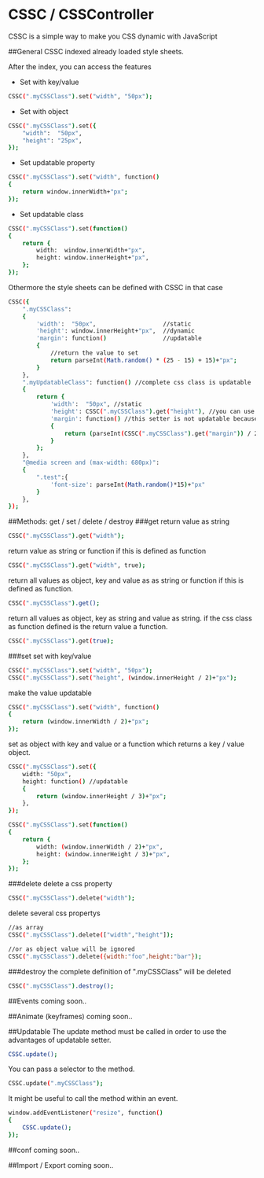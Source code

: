 # CSSC / CSSController
CSSC is a simple way to make you CSS dynamic with JavaScript

##General
CSSC indexed already loaded style sheets.

After the index, you can access the features
* Set with key/value
```bash
CSSC(".myCSSClass").set("width", "50px");
```
* Set with object
```bash
CSSC(".myCSSClass").set({
    "width":  "50px",
    "height": "25px",
});
```
* Set updatable property
```bash
CSSC(".myCSSClass").set("width", function()
{
    return window.innerWidth+"px";
});
```
* Set updatable class
```bash
CSSC(".myCSSClass").set(function()
{
    return {
        width:  window.innerWidth+"px",
        height: window.innerHeight+"px",
    };
});
```

Othermore the style sheets can be defined with CSSC in that case
```bash
CSSC({
    ".myCSSClass": 
    {
        'width':  "50px",                   //static 
        'height': window.innerHeight+"px",  //dynamic 
        'margin': function()                //updatable 
        {
            //return the value to set
            return parseInt(Math.random() * (25 - 15) + 15)+"px";
        }
    },
    ".myUpdatableClass": function() //complete css class is updatable
    {
        return {
            'width':  "50px", //static
            'height': CSSC(".myCSSClass").get("height"), //you can use values of other css classes
            'margin': function() //this setter is not updatable because the entire class is updatable
            {
                return (parseInt(CSSC(".myCSSClass").get("margin")) / 2) + "px";
            }
        };
    },
    "@media screen and (max-width: 680px)": 
    {
        ".test":{
            'font-size': parseInt(Math.random()*15)+"px"
        }
    },
});
```
##Methods: get / set / delete / destroy
###get
return value as string
```bash
CSSC(".myCSSClass").get("width");
```
return value as string or function if this is defined as function
```bash
CSSC(".myCSSClass").get("width", true);
```
return all values as object, key and value as as string or function if this is defined as function.
```bash
CSSC(".myCSSClass").get();
```
return all values as object, key as string and value as string.
if the css class as function defined is the return value a function.
```bash
CSSC(".myCSSClass").get(true);
```
###set
set with key/value
```bash
CSSC(".myCSSClass").set("width", "50px");
CSSC(".myCSSClass").set("height", (window.innerHeight / 2)+"px");
```
make the value updatable
```bash
CSSC(".myCSSClass").set("width", function()
{
    return (window.innerWidth / 2)+"px";
});
```
set as object with key and value or a function which returns a key / value object.
```bash
CSSC(".myCSSClass").set({
    width: "50px",
    height: function() //updatable
    {
        return (window.innerHeight / 3)+"px";
    },
});

CSSC(".myCSSClass").set(function()
{
    return {
        width: (window.innerWidth / 2)+"px",
        height: (window.innerHeight / 3)+"px",
    };
});
```

###delete
delete a css property
```bash
CSSC(".myCSSClass").delete("width");
```
delete several css propertys
```bash
//as array
CSSC(".myCSSClass").delete(["width","height"]);

//or as object value will be ignored
CSSC(".myCSSClass").delete({width:"foo",height:"bar"});
```

###destroy
the complete definition of ".myCSSClass" will be deleted
```bash
CSSC(".myCSSClass").destroy();
```


##Events
coming soon..

##Animate (keyframes)
coming soon..

##Updatable
The update method must be called in order to use the advantages of updatable setter.
```bash
CSSC.update();
```
You can pass a selector to the method.
```bash
CSSC.update(".myCSSClass");
```
It might be useful to call the method within an event.
```bash
window.addEventListener("resize", function()
{
    CSSC.update();
});
```

##conf
coming soon..

##Import / Export
coming soon..
